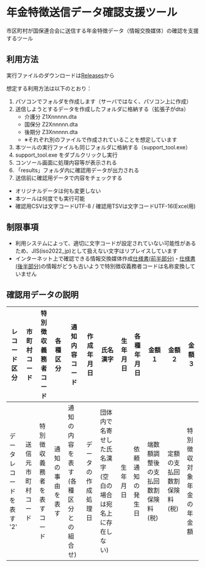# 年金特徴送信データ確認支援ツール

市区町村が国保連合会に送信する年金特徴データ（情報交換媒体）の確認を支援するツール

## 利用方法

実行ファイルのダウンロードは[Releases](https://github.com/masapico/tokutyou_data_check_support_tool/releases)から

想定する利用方法は以下のとおり：

1. パソコンでフォルダを作成します（サーバではなく、パソコン上に作成）
2. 送信しようとするデータを作成したフォルダに格納する（拡張子がdta）
    - 介護分 Z1Xnnnnn.dta
    - 国保分 Z2Xnnnnn.dta
    - 後期分 Z3Xnnnnn.dta
    - ※それぞれ別のファイルで作成されていることを想定しています
3. 本ツールの実行ファイルも同じフォルダに格納する（support_tool.exe）
4. support_tool.exe をダブルクリックし実行
5. コンソール画面に処理内容等が表示される
6. 「results」フォルダ内に確認用データが出力される
7. 送信前に確認用データで内容をチェックする


- オリジナルデータは何も変更しない
- 本ツールは何度でも実行可能
- 確認用CSVは文字コードUTF-8 / 確認用TSVは文字コードUTF-16(Excel用)

## 制限事項

- 利用システムによって、適切に文字コードが設定されていない可能性があるため、JIS(iso2022_jp)として扱えない文字はリプレイスしています
- インターネット上で確認できる情報交換媒体作成[仕様書(前半部分)](https://www.mhlw.go.jp/bunya/shakaihosho/iryouseido01/pdf/05-1e-01.pdf)・[仕様書(後半部分)](https://www.mhlw.go.jp/bunya/shakaihosho/iryouseido01/pdf/05-1e-02.pdf)の情報がどうも古いようで特別徴収義務者コードは名称変換していません

## 確認用データの説明

| レコード区分 | 市町村コード | 特別徴収義務者コード | 各種区分 | 通知内容コード | 作成年月日 | 氏名漢字 | 生年月日 | 各種年月日 | 金額１ | 金額２ | 金額３ |
|-----|----|----|----|----|----|----|----|----|----|----|----|
|データレコードを表す '2'|送信元市町村コード|特別徴収義務者を表すコード|通知の事由を表す|通知の内容を表す(各種区分との組合せ)|データの作成処理日|団体内で名寄せした氏名漢字(空白の場合は宛名上に存在しない)|生年月日|依頼通知の発生日|端数額調整後の支払回数割保険料(税)|定額の支払回数割保険料(税)|特別徴収対象年金の年金額|
